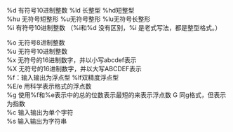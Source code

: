 %d 有符号10进制整数 %ld 长整型 %hd短整型                                                                                                                                                                                                                                                                                                                                                                                                                                                                                    
%hu 无符号短整形 %u无符号整形 %lu无符号长整形                                                                                                                                                                                                                                                                                                                                                                                                                                                                                   
 %i 有符号10进制整数 （%i和%d 没有区别，%i 是老式写法，都是整型格式。）                                                                                                                                                                                                                                                                                                                                                                                                                                                                                   
                                                                                                                                                                                                                                                                                                                                                                                                                                                                                   
                                                                                                                                                                                                                                                                                                                                                                                                                                                                                   
%o 无符号8进制整数                                                                                                                                                                                                                                                                                                                                                                                                                                                                                   
%u 无符号10进制整数                                                                                                                                                                                                                                                                                                                                                                                                                                                                                   
%x 无符号的16进制数字，并以小写abcdef表示                                                                                                                                                                                                                                                                                                                                                                                                                                                                                   
%X 无符号的16进制数字，并以大写ABCDEF表示                                                                                                                                                                                                                                                                                                                                                                                                                                                                                   
%f：输入输出为浮点型 %lf双精度浮点型                                                                                                                                                                                                                                                                                                                                                                                                                                                                                   
%E/e 用科学表示格式的浮点数                                                                                                                                                                                                                                                                                                                                                                                                                                                                                   
%g 使用%f和%e表示中的总的位数表示最短的来表示浮点数 G 同g格式，但表示为指数                                                                                                                                                                                                                                                                                                                                                                                                                                                                                   
%c 输入输出为单个字符                                                                                                                                                                                                                                                                                                                                                                                                                                                                                   
%s 输入输出为字符串                                                                                                                                                                                                                                                                                                                                                                                                                                                                                   